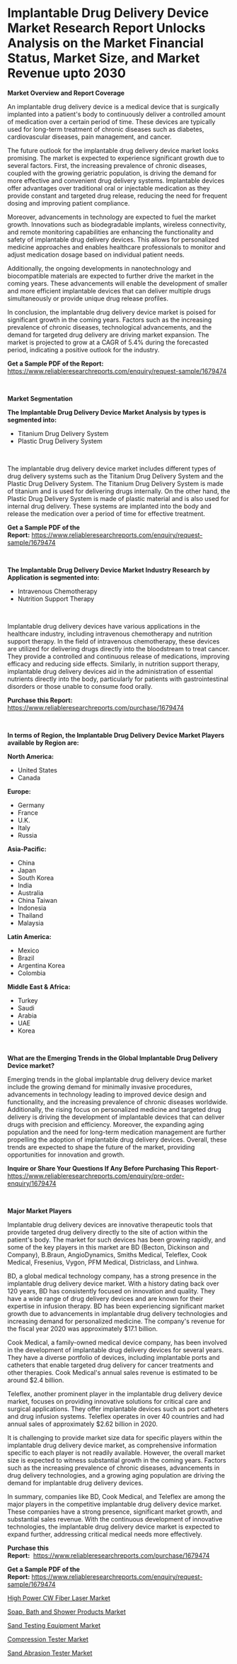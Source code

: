 <p><h1>Implantable Drug Delivery Device Market Research Report Unlocks Analysis on the Market Financial Status, Market Size, and Market Revenue upto 2030</h1></p><p><strong>Market Overview and Report Coverage</strong></p>
<p><p>An implantable drug delivery device is a medical device that is surgically implanted into a patient's body to continuously deliver a controlled amount of medication over a certain period of time. These devices are typically used for long-term treatment of chronic diseases such as diabetes, cardiovascular diseases, pain management, and cancer.</p><p>The future outlook for the implantable drug delivery device market looks promising. The market is expected to experience significant growth due to several factors. First, the increasing prevalence of chronic diseases, coupled with the growing geriatric population, is driving the demand for more effective and convenient drug delivery systems. Implantable devices offer advantages over traditional oral or injectable medication as they provide constant and targeted drug release, reducing the need for frequent dosing and improving patient compliance.</p><p>Moreover, advancements in technology are expected to fuel the market growth. Innovations such as biodegradable implants, wireless connectivity, and remote monitoring capabilities are enhancing the functionality and safety of implantable drug delivery devices. This allows for personalized medicine approaches and enables healthcare professionals to monitor and adjust medication dosage based on individual patient needs.</p><p>Additionally, the ongoing developments in nanotechnology and biocompatible materials are expected to further drive the market in the coming years. These advancements will enable the development of smaller and more efficient implantable devices that can deliver multiple drugs simultaneously or provide unique drug release profiles.</p><p>In conclusion, the implantable drug delivery device market is poised for significant growth in the coming years. Factors such as the increasing prevalence of chronic diseases, technological advancements, and the demand for targeted drug delivery are driving market expansion. The market is projected to grow at a CAGR of 5.4% during the forecasted period, indicating a positive outlook for the industry.</p></p>
<p><strong>Get a Sample PDF of the Report:</strong> <a href="https://www.reliableresearchreports.com/enquiry/request-sample/1679474">https://www.reliableresearchreports.com/enquiry/request-sample/1679474</a></p>
<p>&nbsp;</p>
<p><strong>Market Segmentation</strong></p>
<p><strong>The Implantable Drug Delivery Device Market Analysis by types is segmented into:</strong></p>
<p><ul><li>Titanium Drug Delivery System</li><li>Plastic Drug Delivery System</li></ul></p>
<p>&nbsp;</p>
<p><p>The implantable drug delivery device market includes different types of drug delivery systems such as the Titanium Drug Delivery System and the Plastic Drug Delivery System. The Titanium Drug Delivery System is made of titanium and is used for delivering drugs internally. On the other hand, the Plastic Drug Delivery System is made of plastic material and is also used for internal drug delivery. These systems are implanted into the body and release the medication over a period of time for effective treatment.</p></p>
<p><strong>Get a Sample PDF of the Report:</strong>&nbsp;<a href="https://www.reliableresearchreports.com/enquiry/request-sample/1679474">https://www.reliableresearchreports.com/enquiry/request-sample/1679474</a></p>
<p>&nbsp;</p>
<p><strong>The Implantable Drug Delivery Device Market Industry Research by Application is segmented into:</strong></p>
<p><ul><li>Intravenous Chemotherapy</li><li>Nutrition Support Therapy</li></ul></p>
<p>&nbsp;</p>
<p><p>Implantable drug delivery devices have various applications in the healthcare industry, including intravenous chemotherapy and nutrition support therapy. In the field of intravenous chemotherapy, these devices are utilized for delivering drugs directly into the bloodstream to treat cancer. They provide a controlled and continuous release of medications, improving efficacy and reducing side effects. Similarly, in nutrition support therapy, implantable drug delivery devices aid in the administration of essential nutrients directly into the body, particularly for patients with gastrointestinal disorders or those unable to consume food orally.</p></p>
<p><strong>Purchase this Report:</strong>&nbsp; <a href="https://www.reliableresearchreports.com/purchase/1679474">https://www.reliableresearchreports.com/purchase/1679474</a></p>
<p>&nbsp;</p>
<p><strong>In terms of Region, the Implantable Drug Delivery Device Market Players available by Region are:</strong></p>
<p>
    <p> <strong> North America: </strong>
        <ul>
            <li>United States</li>
            <li>Canada</li>
        </ul>
        </p> 
    <p> <strong> Europe: </strong>
        <ul>
            <li>Germany</li>
            <li>France</li>
            <li>U.K.</li>
            <li>Italy</li>
            <li>Russia</li>
        </ul>
        </p> 
    <p> <strong> Asia-Pacific: </strong>
        <ul>
            <li>China</li>
            <li>Japan</li>
            <li>South Korea</li>
            <li>India</li>
            <li>Australia</li>
            <li>China Taiwan</li>
            <li>Indonesia</li>
            <li>Thailand</li>
            <li>Malaysia</li>
        </ul>
        </p> 
    <p> <strong> Latin America: </strong>
        <ul>
            <li>Mexico</li>
            <li>Brazil</li>
            <li>Argentina Korea</li>
            <li>Colombia</li>
        </ul>
        </p> 
    <p> <strong> Middle East & Africa: </strong>
        <ul>
            <li>Turkey</li>
            <li>Saudi</li>
            <li>Arabia</li>
            <li>UAE</li>
            <li>Korea</li>
        </ul>
    </p>
    </p>
<p>&nbsp;</p>
<p><strong>What are the Emerging Trends in the Global Implantable Drug Delivery Device market?</strong></p>
<p><p>Emerging trends in the global implantable drug delivery device market include the growing demand for minimally invasive procedures, advancements in technology leading to improved device design and functionality, and the increasing prevalence of chronic diseases worldwide. Additionally, the rising focus on personalized medicine and targeted drug delivery is driving the development of implantable devices that can deliver drugs with precision and efficiency. Moreover, the expanding aging population and the need for long-term medication management are further propelling the adoption of implantable drug delivery devices. Overall, these trends are expected to shape the future of the market, providing opportunities for innovation and growth.</p></p>
<p><strong>Inquire or Share Your Questions If Any Before Purchasing This Report</strong>- <a href="https://www.reliableresearchreports.com/enquiry/pre-order-enquiry/1679474">https://www.reliableresearchreports.com/enquiry/pre-order-enquiry/1679474</a></p>
<p>&nbsp;</p>
<p><strong>Major Market Players</strong></p>
<p><p>Implantable drug delivery devices are innovative therapeutic tools that provide targeted drug delivery directly to the site of action within the patient's body. The market for such devices has been growing rapidly, and some of the key players in this market are BD (Becton, Dickinson and Company), B.Braun, AngioDynamics, Smiths Medical, Teleflex, Cook Medical, Fresenius, Vygon, PFM Medical, Districlass, and Linhwa.</p><p>BD, a global medical technology company, has a strong presence in the implantable drug delivery device market. With a history dating back over 120 years, BD has consistently focused on innovation and quality. They have a wide range of drug delivery devices and are known for their expertise in infusion therapy. BD has been experiencing significant market growth due to advancements in implantable drug delivery technologies and increasing demand for personalized medicine. The company's revenue for the fiscal year 2020 was approximately $17.1 billion.</p><p>Cook Medical, a family-owned medical device company, has been involved in the development of implantable drug delivery devices for several years. They have a diverse portfolio of devices, including implantable ports and catheters that enable targeted drug delivery for cancer treatments and other therapies. Cook Medical's annual sales revenue is estimated to be around $2.4 billion.</p><p>Teleflex, another prominent player in the implantable drug delivery device market, focuses on providing innovative solutions for critical care and surgical applications. They offer implantable devices such as port catheters and drug infusion systems. Teleflex operates in over 40 countries and had annual sales of approximately $2.62 billion in 2020.</p><p>It is challenging to provide market size data for specific players within the implantable drug delivery device market, as comprehensive information specific to each player is not readily available. However, the overall market size is expected to witness substantial growth in the coming years. Factors such as the increasing prevalence of chronic diseases, advancements in drug delivery technologies, and a growing aging population are driving the demand for implantable drug delivery devices.</p><p>In summary, companies like BD, Cook Medical, and Teleflex are among the major players in the competitive implantable drug delivery device market. These companies have a strong presence, significant market growth, and substantial sales revenue. With the continuous development of innovative technologies, the implantable drug delivery device market is expected to expand further, addressing critical medical needs more effectively.</p></p>
<p><strong>Purchase this Report:</strong>&nbsp;&nbsp;<a href="https://www.reliableresearchreports.com/purchase/1679474">https://www.reliableresearchreports.com/purchase/1679474</a></p>
<p></p>
<p><strong>Get a Sample PDF of the Report:</strong>&nbsp;<a href="https://www.reliableresearchreports.com/enquiry/request-sample/1679474">https://www.reliableresearchreports.com/enquiry/request-sample/1679474</a></p>
<p><p><a href="https://medium.com/@annaalexander40/high-power-cw-fiber-laser-market-competitive-analysis-market-trends-and-forecast-to-2030-ccf6b251793d">High Power CW Fiber Laser Market</a></p><p><a href="https://medium.com/@alicehanson1974/soap-bath-and-shower-products-market-insight-market-trends-growth-forecasted-from-2023-to-2030-b575859ca996">Soap, Bath and Shower Products Market</a></p><p><a href="https://www.linkedin.com/pulse/sand-testing-equipment-market-challenges-opportunities/">Sand Testing Equipment Market</a></p><p><a href="https://www.linkedin.com/pulse/compression-tester-market-size-2023-2030-global-industrial/">Compression Tester Market</a></p><p><a href="https://www.linkedin.com/pulse/decoding-sand-abrasion-tester-market-deep-dive-latest-trends/">Sand Abrasion Tester Market</a></p></p>